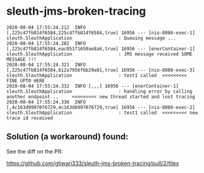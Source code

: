 # sleuth-jms-broken-tracing

```
2020-08-04 17:55:24.212  INFO [,225c47fb814f6584,225c47fb814f6584,true] 16956 --- [nio-8080-exec-1] sleuth.SleuthApplication                 : Queuing message ...
2020-08-04 17:55:24.282  INFO [,225c47fb814f6584,eac851f1650ae8a6,true] 16956 --- [enerContainer-1] sleuth.SleuthApplication                 : JMS message received SOME MESSAGE !!!
2020-08-04 17:55:24.321  INFO [,225c47fb814f6584,612a7956f6b29a01,true] 16956 --- [nio-8080-exec-3] sleuth.SleuthApplication                 : test1 called  <<<<<<<<< FINE UPTO HERE
2020-08-04 17:55:24.332  INFO [,,,] 16956 --- [enerContainer-1] sleuth.SleuthApplication                 : handling error by calling another endpoint ..     <<<<<<<<< new thread started and lost tracing
2020-08-04 17:55:24.336  INFO [,4c163d0997076729,4c163d0997076729,true] 16956 --- [nio-8080-exec-2] sleuth.SleuthApplication                 : test1 called  <<<<<<<<< new trace id received
```

## Solution (a workaround) found:

See the diff on the PR:

https://github.com/gtiwari333/sleuth-jms-broken-tracing/pull/2/files
